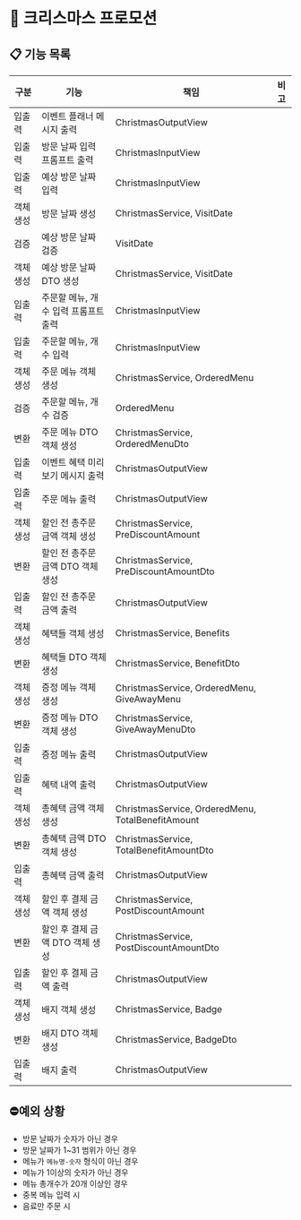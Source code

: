 # 🎄 크리스마스 프로모션

## 📋 기능 목록

| 구분    | 기능                   | 책임                                                | 비고 |
|-------|----------------------|---------------------------------------------------|----|
| 입출력   | 이벤트 플래너 메시지 출력       | ChristmasOutputView                               |    |
| 입출력   | 방문 날짜 입력 프롬프트 출력     | ChristmasInputView                                |    |
| 입출력   | 예상 방문 날짜 입력          | ChristmasInputView                                |    |
| 객체 생성 | 방문 날짜 생성             | ChristmasService, VisitDate                       |    |
| 검증    | 예상 방문 날짜 검증          | VisitDate                                         |    |
| 객체 생성 | 예상 방문 날짜 DTO 생성      | ChristmasService, VisitDate                       |    |
| 입출력   | 주문할 메뉴, 개수 입력 프롬프트 출력 | ChristmasInputView                                |    |
| 입출력   | 주문할 메뉴, 개수 입력        | ChristmasInputView                                |    |
| 객체 생성 | 주문 메뉴 객체 생성          | ChristmasService, OrderedMenu                     |    |
| 검증    | 주문할 메뉴, 개수 검증        | OrderedMenu                                       |    |
| 변환    | 주문 메뉴 DTO 객체 생성      | ChristmasService, OrderedMenuDto                  |    |
| 입출력   | 이벤트 혜택 미리보기 메시지 출력   | ChristmasOutputView                               |    |
| 입출력   | 주문 메뉴 출력             | ChristmasOutputView                               |    |
| 객체 생성 | 할인 전 총주문 금액 객체 생성    | ChristmasService, PreDiscountAmount               |    |
| 변환    | 할인 전 총주문 금액 DTO 객체 생성 | ChristmasService, PreDiscountAmountDto            |    |
| 입출력   | 할인 전 총주문 금액 출력       | ChristmasOutputView                               |    |
| 객체 생성 | 혜택들 객체 생성            | ChristmasService, Benefits                        |    |
| 변환    | 혜택들 DTO 객체 생성        | ChristmasService, BenefitDto                      |    |
| 객체 생성 | 증정 메뉴 객체 생성          | ChristmasService, OrderedMenu, GiveAwayMenu       |    |
| 변환    | 증정 메뉴 DTO 객체 생성      | ChristmasService, GiveAwayMenuDto                 |    |
| 입출력   | 증정 메뉴 출력             | ChristmasOutputView                               |    |
| 입출력   | 혜택 내역 출력             | ChristmasOutputView                               |    |
| 객체 생성 | 총혜택 금액 객체 생성         | ChristmasService, OrderedMenu, TotalBenefitAmount |    |
| 변환    | 총혜택 금액 DTO 객체 생성     | ChristmasService, TotalBenefitAmountDto           |    |
| 입출력   | 총혜택 금액 출력            | ChristmasOutputView                               |    |
| 객체 생성 | 할인 후 결제 금액 객체 생성     | ChristmasService, PostDiscountAmount              |    |
| 변환    | 할인 후 결제 금액 DTO 객체 생성 | ChristmasService, PostDiscountAmountDto           |    |
| 입출력   | 할인 후 결제 금액 출력        | ChristmasOutputView                               |    |
| 객체 생성 | 배지 객체 생성             | ChristmasService, Badge                           |    |
| 변환    | 배지 DTO 객체 생성          | ChristmasService, BadgeDto                        |    |
| 입출력   | 배지 출력                | ChristmasOutputView                               |    |

## ⛔예외 상황

* 방문 날짜가 숫자가 아닌 경우
* 방문 날짜가 1~31 범위가 아닌 경우
* 메뉴가 `메뉴명-숫자` 형식이 아닌 경우
* 메뉴가 1이상의 숫자가 아닌 경우
* 메뉴 총개수가 20개 이상인 경우
* 중복 메뉴 입력 시
* 음료만 주문 시